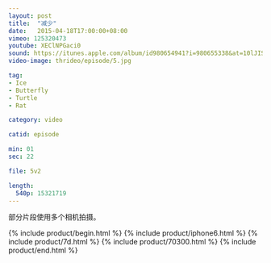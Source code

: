 ```yaml
---
layout: post
title:  "减少"
date:   2015-04-18T17:00:00+08:00
vimeo: 125320473
youtube: XEClNPGaci0
sound: https://itunes.apple.com/album/id980654941?i=980655338&at=10lJIS
video-image: thrideo/episode/5.jpg

tag: 
- Ice
- Butterfly
- Turtle
- Rat

category: video

catid: episode

min: 01
sec: 22

file: 5v2

length:
  540p: 15321719
---
```


部分片段使用多个相机拍摄。

{% include product/begin.html %}
{% include product/iphone6.html %}
{% include product/7d.html %}
{% include product/70300.html %}
{% include product/end.html %}